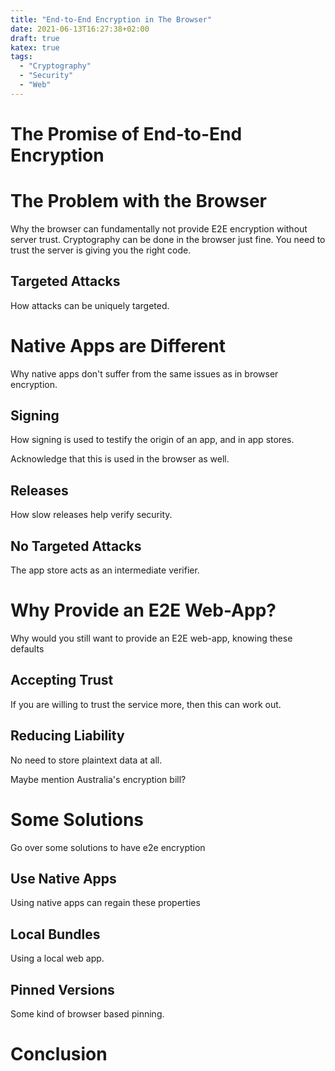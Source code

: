 ```yaml
---
title: "End-to-End Encryption in The Browser"
date: 2021-06-13T16:27:38+02:00
draft: true
katex: true
tags:
  - "Cryptography"
  - "Security"
  - "Web"
---
```


# The Promise of End-to-End Encryption

# The Problem with the Browser

Why the browser can fundamentally not provide E2E encryption without
server trust. Cryptography can be done in the browser just fine.
You need to trust the server is giving you the right code.

## Targeted Attacks

How attacks can be uniquely targeted.

# Native Apps are Different

Why native apps don't suffer from the same issues as in browser encryption.

## Signing

How signing is used to testify the origin of an app, and
in app stores.

Acknowledge that this is used in the browser as well.

## Releases

How slow releases help verify security.

## No Targeted Attacks

The app store acts as an intermediate verifier.

# Why Provide an E2E Web-App?

Why would you still want to provide an E2E web-app,
knowing these defaults

## Accepting Trust

If you are willing to trust the service more, then this
can work out.

## Reducing Liability

No need to store plaintext data at all.

Maybe mention Australia's encryption bill?

# Some Solutions

Go over some solutions to have e2e encryption

## Use Native Apps

Using native apps can regain these properties

## Local Bundles

Using a local web app.

## Pinned Versions

Some kind of browser based pinning.

# Conclusion
